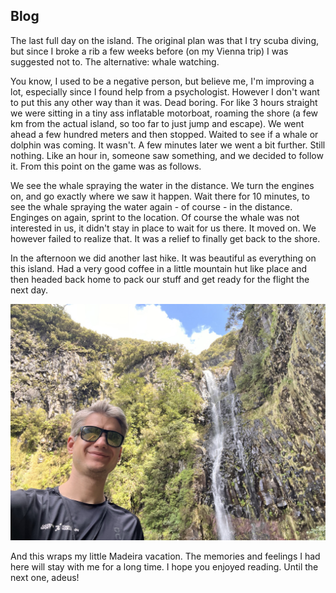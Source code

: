 ## Blog
The last full day on the island. The original plan was that I try scuba diving, but since I broke a rib a few weeks before (on my Vienna trip) I was suggested not to. The alternative: whale watching.

You know, I used to be a negative person, but believe me, I'm improving a lot, especially since I found help from a psychologist. However I don't want to put this any other way than it was. Dead boring. For like 3 hours straight we were sitting in a tiny ass inflatable motorboat, roaming the shore (a few km from the actual island, so too far to just jump and escape). We went ahead a few hundred meters and then stopped. Waited to see if a whale or dolphin was coming. It wasn't. A few minutes later we went a bit further. Still nothing. Like an hour in, someone saw something, and we decided to follow it. From this point on the game was as follows.

We see the whale spraying the water in the distance. We turn the engines on, and go exactly where we saw it happen. Wait there for 10 minutes, to see the whale spraying the water again - of course - in the distance. Enginges on again, sprint to the location.
Of course the whale was not interested in us, it didn't stay in place to wait for us there. It moved on. We however failed to realize that. It was a relief to finally get back to the shore.

In the afternoon we did another last hike. It was beautiful as everything on this island. Had a very good coffee in a little mountain hut like place and then headed back home to pack our stuff and get ready for the flight the next day.

![views](maps/trips/madeira2024/day7/img/IMG_1557.jpg)

And this wraps my little Madeira vacation. The memories and feelings I had here will stay with me for a long time. I hope you enjoyed reading. Until the next one, adeus!
